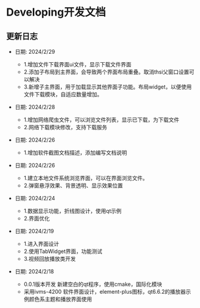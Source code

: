 # Developing开发文档

## 更新日志

+ 日期: 2024/2/29
    - 1.增加文件下载界面ui文件，显示下载文件界面
    - 2.添加子布局到主界面，会导致两个界面布局重叠。取消thsi父窗口设置可以解决
    - 3.新增子主界面，用于加载显示其他界面子功能。布局widget，以便使用文件下载模块，自适应数量增加。

+ 日期: 2024/2/28
    - 1.增加网络爬虫文件，可以浏览文件列表，显示已下载，为下载文件
    - 2.网络下载模块修改，支持下载服务
    
+ 日期: 2024/2/26
    - 1.增加软件截图文档描述，添加编写文档说明

+ 日期: 2024/2/26
    - 1.建立本地文件系统浏览界面，可以在界面浏览文件。
    - 2.弹窗悬浮效果、背景透明、显示效果位置

+ 日期: 2024/2/24
    - 1.数据显示功能，折线图设计，使用qt示例
    - 2.界面优化

+ 日期: 2024/2/19
    - 1.进入界面设计
    - 2.使用TabWidget界面，功能测试
    - 3.视频回放播放类开发

+ 日期: 2024/2/18
    * 0.0.1版本开发 新建空白的qt程序，使用cmake，国际化模块
    * 采用ivms-4200 软件界面设计，element-plus图标，qt6.6.2的播放器示例颜色系主题和播放界面使用
